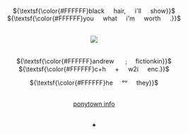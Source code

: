 <div align="center">

${\textsf{\color{#FFFFFF}black⠀⠀hair,⠀⠀i'll⠀⠀show}}$\
${\textsf{\color{#FFFFFF}you⠀⠀what⠀⠀i'm⠀⠀worth⠀⠀.}}$\
⠀

![](https://files.catbox.moe/lf790i.png)\
⠀

${\textsf{\color{#FFFFFF}andrew⠀⠀﹔⠀ fictionkin}}$\
${\textsf{\color{#FFFFFF}c+h⠀⠀+⠀⠀w2i⠀⠀enc.}}$

${\textsf{\color{#FFFFFF}he⠀⠀ᵒᵘ⠀⠀they}}$\
⠀

[ponytown info](https://rentry.co/ponytownlings)\
⠀

✦\
⠀

</div>
